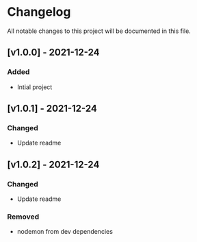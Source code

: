 # Changelog

All notable changes to this project will be documented in this file.

## [v1.0.0] - 2021-12-24
### Added
- Intial project

## [v1.0.1] - 2021-12-24
### Changed
- Update readme

## [v1.0.2] - 2021-12-24
### Changed
- Update readme

### Removed
- nodemon from dev dependencies
